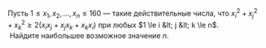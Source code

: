 Пусть $1 \le x_1, x_2, \ldots, x_n \le 160$ — такие действительные числа, что $x_i^2 + x_j^2 + x_k^2 \ge 2 (x_ix_j + x_jx_k + x_kx_i)$ при любых $1 \le i &lt; j &lt; k \le n$. 
<br>&nbsp;Найдите наибольшее возможное значение $n$.